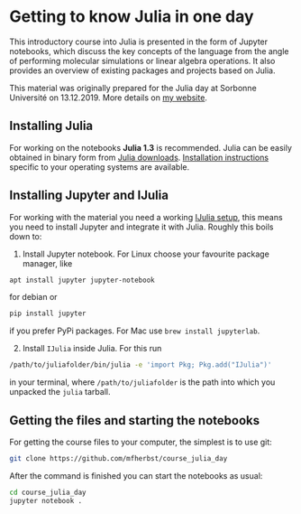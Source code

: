 # Getting to know Julia in one day

This introductory course into Julia is presented in the form of Jupyter notebooks,
which discuss the key concepts of the language from
the angle of performing molecular simulations or linear algebra
operations. It also provides an overview of existing packages
and projects based on Julia.

This material was originally prepared for the Julia day at Sorbonne Université
on 13.12.2019.
More details on [my website](https://michael-herbst.com/teaching/2019-julia-day-jussieu/).

## Installing Julia
For working on the notebooks **Julia 1.3** is recommended.
Julia can be easily obtained in binary form from
[Julia downloads](https://julialang.org/downloads/).
[Installation instructions](https://julialang.org/downloads/platform.html)
specific to your operating systems are available.

## Installing Jupyter and IJulia
For working with the material you need a working
[IJulia setup](https://github.com/JuliaLang/IJulia.jl),
this means you need to install Jupyter and integrate it with Julia.
Roughly this boils down to:

1. Install Jupyter notebook. For Linux choose your favourite package manager, like
```bash
apt install jupyter jupyter-notebook
```
for debian or
```bash
pip install jupyter
```
if you prefer PyPi packages. For Mac use `brew install jupyterlab`.

2. Install `IJulia` inside Julia. For this run
```bash
/path/to/juliafolder/bin/julia -e 'import Pkg; Pkg.add("IJulia")'
```
in your terminal, where `/path/to/juliafolder` is the path
into which you unpacked the `julia` tarball.

## Getting the files and starting the notebooks
For getting the course files to your computer, the simplest is to use git:
```bash
git clone https://github.com/mfherbst/course_julia_day
```
After the command is finished you can start the notebooks as usual:
```bash
cd course_julia_day
jupyter notebook .
```
